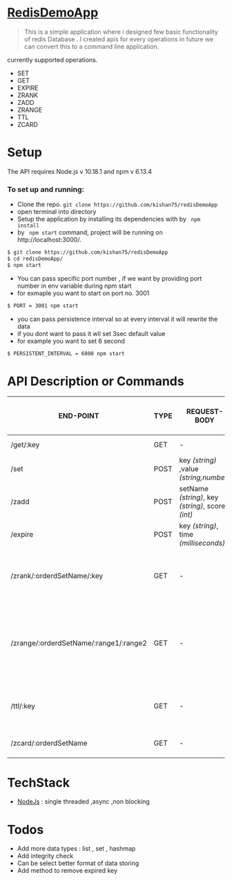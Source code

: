 
# [RedisDemoApp](https://redisdemoapp.herokuapp.com/)

 > This is a simple application where i designed few basic  functionality of redis Database . I created apis for every operations in future we can convert this to a command line application.

currently supported operations.
* SET 
* GET
* EXPIRE
* ZRANK
* ZADD
* ZRANGE
* TTL
* ZCARD

# Setup
The API requires Node.js v 10.18.1 and npm v 6.13.4

### To set up and running:

* Clone the repo.
```git clone https://github.com/kishan75/redisDemoApp ```
* open terminal into directory
* Setup the application by installing its dependencies with by ```  npm install ```
* by ``` npm start``` command, project will be running on http://localhost:3000/.

```sh
$ git clone https://github.com/kishan75/redisDemoApp
$ cd redisDemoApp/
$ npm start
```
* You can pass specific port number , if we want by providing port number in env variable during npm start 
* for exmaple you want to start on port no. 3001

```sh
$ PORT = 3001 npm start
```
* you can pass persistence interval so at every interval it will rewrite the data
* if you dont want to pass it wll set 3sec default value
* for example you want to set 6 second
```sh
$ PERSISTENT_INTERVAL = 6000 npm start
```

# API Description or Commands

| END-POINT | TYPE | REQUEST-BODY| REQUEST-PARAMS| RESPONSE | ON ERROR or Wrong REQUEST | DESCRIPTION
| ------ | ------ |----|----|----|-----|------|
|/get/:key|GET|-|key *(string)*|value of a key | nil| this is to fetch value of a key|
|/set|POST|key *(string)* ,value *(string,number)* |-|OK|nil|to set value with key |
|/zadd|POST|setName *(string)*, key *(string)*, score *(int)*|-|1 (add), 0(update)|nil|this is to create or update keys in ordered set|
|/expire|POST|key *(string)*, time *(milliseconds)*|-|1|0|key will expire after given milliseconds|
|/zrank/:orderdSetName/:key|GET|-|orderdSetName *(string)*,key *(string)*|rank in int (0 based)|nil|will give rank in descending order for example 0-> rank : 0 and 1-> rank:1|
|/zrange/:orderdSetName/:range1/:range2|GET|-|orderdSetName *(string)*,range1 *(int)*,range2 *(int)*|[ { key: *(string)*,score: *(int)* }]|nil|will give array of objects where object will contain key and score, score will be range1 >= score <= range2|
|/ttl/:key|GET|-|key *(string)*|milliseconds *(int)*|nil|will give time in ms that after that ms it will get removed|
|/zcard/:orderdSetName|GET|-|orderdSetName *(string)*|size of set *(int)*|nil|will give size of a orderd set|


# TechStack
* [NodeJs](https://nodejs.org/en/about/) : single threaded ,async ,non blocking 


# Todos

 * Add more data types : list , set , hashmap
 * Add integrity check
 * Can be select better format of data storing
 * Add method to remove expired key
